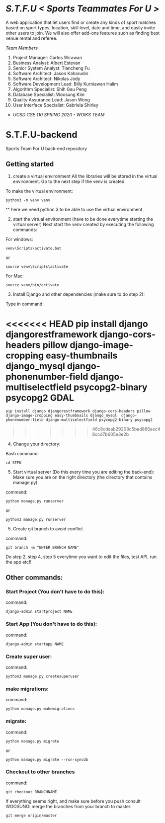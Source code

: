 # *S.T.F.U < Sports Teammates For U >*
A web application that let users find or create any kinds of sport matches based on sport types, location, skill level, date and time, and easily invite other users to join. We will also offer add-ons features such as finding best venue rental and referee.

*Team Members*

1. Project Manager: Carlos Wirawan
1. Business Analyst: Albert Estevan
1. Senior System Analyst: Tiancheng Fu
1. Software Architect: Jason Kaharudin
1. Software Architect: Nikolas Jody
1. Software Development Lead: Billy Kurniawan Halim
1. Algorithm Specialist: Shih Gau Peng
1. Database Specialist: Woosung Kim
1. Quality Assurance Lead: Jason Wong
1. User Interface Specialist: Gabriela Shirley

- *UCSD CSE 110 SPRING 2020 - WOIKS TEAM*

# S.T.F.U-backend
Sports Team For U back-end repository

## Getting started

1. create a virtual environment
All the libraries will be stored in the virtual environment.
Go to the next step if the venv is created.

To make the virtual environment:

    python3 -m venv venv 

^^ here we need python 3 to be able to use the virtual environment

2. start the virtual environment (have to be done everytime starting the virtual server)
Next start the venv created by executing the following commands:

For windows:

    venv\Scripts\activate.bat

or

    source venv\Scripts\activate

For Mac:

    source venv/bin/activate

3. Install Django and other dependencies (make sure to do step 2):
    
Type in command:
    
<<<<<<< HEAD
    pip install django djangorestframework django-cors-headers pillow django-image-cropping easy-thumbnails django_mysql  django-phonenumber-field django-multiselectfield psycopg2-binary psycopg2 GDAL
=======
    pip install django djangorestframework django-cors-headers pillow django-image-cropping easy-thumbnails django_mysql  django-phonenumber-field django-multiselectfield psycopg2-binary psycopg2
>>>>>>> 46c8cdaab29208c5bad886aec48ccd7b605e3e2b

4. Change your directory:

Bash command:

    cd STFU

5. Start virtual server (Do this every time you are editing the back-end):
Make sure you are on the right directory (the directory that contains manage.py)

command:

    python manage.py runserver

or 

    python3 manage.py runserver

5. Create git branch to avoid conflict

command:

    git branch -m "ENTER BRANCH NAME"

 Do step 2, step 4, step 5 everytime you want to edit the files, test API, run the app etc!!



## Other commands:
### Start Project (You don't have to do this):
command:
    
    django-admin startproject NAME

### Start App (You don't have to do this):
command:

    django-admin startapp NAME

### Create super user:
command:

    python3 manage.py createsuperuser

###  make migrations:
command: 
    
    python manage.py makemigrations

### migrate:
command:
    
    python manage.py migrate

or

    python manage.py migrate --run-syncdb

### Checkout to other branches
command:

    git checkout BRANCHNAME

If everything seems right, and make sure before you push consult WOOSUNG:
merge the branches from your branch to master:

    git merge origin/master


